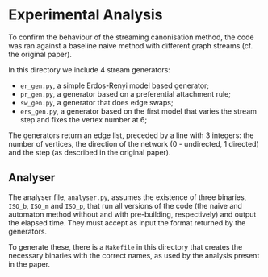 # Experimental Analysis

To confirm the behaviour of the streaming canonisation method, the
code was ran against a baseline naive method with different graph
streams (cf. the original paper).

In this directory we include 4 stream generators:

 * `er_gen.py`, a simple Erdos-Renyi model based generator;
 * `pr_gen.py`, a generator based on a preferential attachment rule;
 * `sw_gen.py`, a generator that does edge swaps;
 * `ers_gen.py`, a generator based on the first model that varies the
   stream step and fixes the vertex number at 6;

The generators return an edge list, preceded by a line with 3
integers: the number of vertices, the direction of the network (0 -
undirected, 1 directed) and the step (as described in the original
paper).

## Analyser

The analyser file, `analyser.py`, assumes the existence of three
binaries, `ISO_b`, `ISO_m` and `ISO_p`, that run all versions of the
code (the naive and automaton method without and with pre-building,
respectively) and output the elapsed time. They must accept as input
the format returned by the generators.

To generate these, there is a `Makefile` in this directory that
creates the necessary binaries with the correct names, as used by the
analysis present in the paper.
